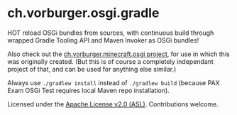 # ch.vorburger.osgi.gradle

HOT reload OSGi bundles from sources, with continuous build through wrapped Gradle Tooling API and Maven Invoker as OSGi bundles!

Also check out the [ch.vorburger.minecraft.osgi project](https://github.com/vorburger/ch.vorburger.minecraft.osgi), for use in which this was originally created. (But this is of course a completely independant project of that, and can be used for anything else similar.)

Always use `./gradlew install` instead of `./gradlew build` (because PAX Exam OSGi Test requires local Maven repo installation).

Licensed under the [Apache License v2.0 (ASL)](LICENSE). Contributions welcome.
